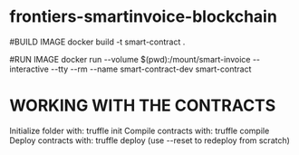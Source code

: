 # frontiers-smartinvoice-blockchain

#BUILD IMAGE
docker build -t smart-contract .

#RUN IMAGE
docker run --volume $(pwd):/mount/smart-invoice --interactive --tty --rm --name smart-contract-dev smart-contract

# WORKING WITH THE CONTRACTS
Initialize folder with: truffle init
Compile contracts with: truffle compile
Deploy contracts  with: truffle deploy  (use --reset to redeploy from scratch)
